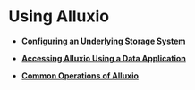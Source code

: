 # Using Alluxio<a name="EN-US_TOPIC_0228885948"></a>

-   **[Configuring an Underlying Storage System](configuring-an-underlying-storage-system.md)**  

-   **[Accessing Alluxio Using a Data Application](accessing-alluxio-using-a-data-application.md)**  

-   **[Common Operations of Alluxio](common-operations-of-alluxio.md)**  


